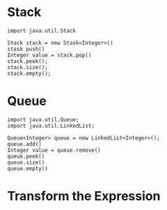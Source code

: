 # Stack
```
import java.util.Stack

Stack stack = new Stask<Integer>()
stask push()
Integer value = stack.pop()
stack.peek();
stack.size();
stack.empty();
```

# Queue
```
import java.util.Queue;
import java.util.LinkedList;

Queue<Integer> queue = new LinkedList<Integer>();
queue.add()
Integer value = queue.remove()
queue.peek()
queue.size()
queue.empty()
```

# Transform the Expression

